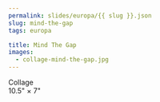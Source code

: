 ```yaml
---
permalink: slides/europa/{{ slug }}.json
slug: mind-the-gap
tags: europa

title: Mind The Gap
images:
  - collage-mind-the-gap.jpg
---
```

Collage  
10.5" × 7"